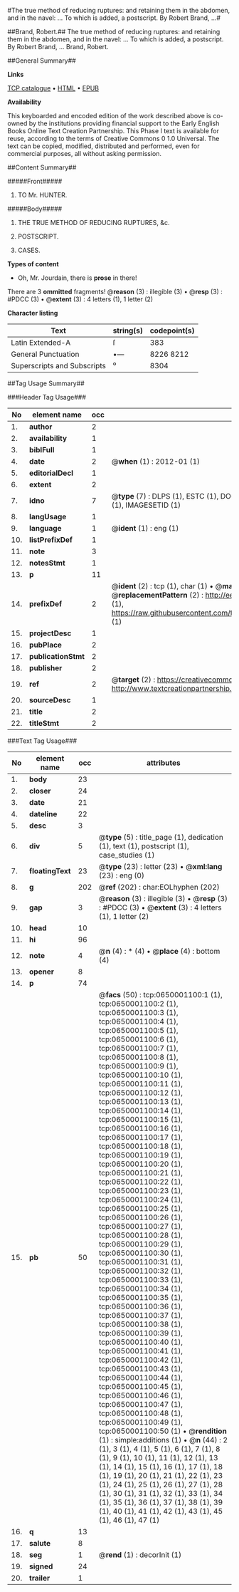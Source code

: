 #The true method of reducing ruptures: and retaining them in the abdomen, and in the navel: ... To which is added, a postscript. By Robert Brand, ...#

##Brand, Robert.##
The true method of reducing ruptures: and retaining them in the abdomen, and in the navel: ... To which is added, a postscript. By Robert Brand, ...
Brand, Robert.

##General Summary##

**Links**

[TCP catalogue](http://www.ota.ox.ac.uk/tcp/)  • 
[HTML](http://tei.it.ox.ac.uk/tcp/Texts-HTML/free/004/004780669.html)  • 
[EPUB](http://tei.it.ox.ac.uk/tcp/Texts-EPUB/free/004/004780669.epub)

**Availability**

This keyboarded and encoded edition of the
	       work described above is co-owned by the institutions
	       providing financial support to the Early English Books
	       Online Text Creation Partnership. This Phase I text is
	       available for reuse, according to the terms of Creative
	       Commons 0 1.0 Universal. The text can be copied,
	       modified, distributed and performed, even for
	       commercial purposes, all without asking permission.


##Content Summary##

#####Front#####

1. TO Mr. HUNTER.

#####Body#####

1. THE TRUE METHOD OF REDUCING RUPTURES, &c.

1. POSTSCRIPT.

1. CASES.

**Types of content**

  * Oh, Mr. Jourdain, there is **prose** in there!

There are 3 **ommitted** fragments! 
 @__reason__ (3) : illegible (3)  •  @__resp__ (3) : #PDCC (3)  •  @__extent__ (3) : 4 letters (1), 1 letter (2)

**Character listing**


|Text|string(s)|codepoint(s)|
|---|---|---|
|Latin Extended-A|ſ|383|
|General Punctuation|•—|8226 8212|
|Superscripts             and Subscripts|⁰|8304|

##Tag Usage Summary##

###Header Tag Usage###

|No|element name|occ|attributes|
|---|---|---|---|
|1.|__author__|2||
|2.|__availability__|1||
|3.|__biblFull__|1||
|4.|__date__|2| @__when__ (1) : 2012-01 (1)|
|5.|__editorialDecl__|1||
|6.|__extent__|2||
|7.|__idno__|7| @__type__ (7) : DLPS (1), ESTC (1), DOCNO (1), TCP (1), GALEDOCNO (1), CONTENTSET (1), IMAGESETID (1)|
|8.|__langUsage__|1||
|9.|__language__|1| @__ident__ (1) : eng (1)|
|10.|__listPrefixDef__|1||
|11.|__note__|3||
|12.|__notesStmt__|1||
|13.|__p__|11||
|14.|__prefixDef__|2| @__ident__ (2) : tcp (1), char (1)  •  @__matchPattern__ (2) : ([0-9\-]+):([0-9IVX]+) (1), (.+) (1)  •  @__replacementPattern__ (2) : http://eebo.chadwyck.com/downloadtiff?vid=$1&page=$2 (1), https://raw.githubusercontent.com/textcreationpartnership/Texts/master/tcpchars.xml#$1 (1)|
|15.|__projectDesc__|1||
|16.|__pubPlace__|2||
|17.|__publicationStmt__|2||
|18.|__publisher__|2||
|19.|__ref__|2| @__target__ (2) : https://creativecommons.org/publicdomain/zero/1.0/ (1), http://www.textcreationpartnership.org/docs/. (1)|
|20.|__sourceDesc__|1||
|21.|__title__|2||
|22.|__titleStmt__|2||


###Text Tag Usage###

|No|element name|occ|attributes|
|---|---|---|---|
|1.|__body__|23||
|2.|__closer__|24||
|3.|__date__|21||
|4.|__dateline__|22||
|5.|__desc__|3||
|6.|__div__|5| @__type__ (5) : title_page (1), dedication (1), text (1), postscript (1), case_studies (1)|
|7.|__floatingText__|23| @__type__ (23) : letter (23)  •  @__xml:lang__ (23) : eng (0)|
|8.|__g__|202| @__ref__ (202) : char:EOLhyphen (202)|
|9.|__gap__|3| @__reason__ (3) : illegible (3)  •  @__resp__ (3) : #PDCC (3)  •  @__extent__ (3) : 4 letters (1), 1 letter (2)|
|10.|__head__|10||
|11.|__hi__|96||
|12.|__note__|4| @__n__ (4) : * (4)  •  @__place__ (4) : bottom (4)|
|13.|__opener__|8||
|14.|__p__|74||
|15.|__pb__|50| @__facs__ (50) : tcp:0650001100:1 (1), tcp:0650001100:2 (1), tcp:0650001100:3 (1), tcp:0650001100:4 (1), tcp:0650001100:5 (1), tcp:0650001100:6 (1), tcp:0650001100:7 (1), tcp:0650001100:8 (1), tcp:0650001100:9 (1), tcp:0650001100:10 (1), tcp:0650001100:11 (1), tcp:0650001100:12 (1), tcp:0650001100:13 (1), tcp:0650001100:14 (1), tcp:0650001100:15 (1), tcp:0650001100:16 (1), tcp:0650001100:17 (1), tcp:0650001100:18 (1), tcp:0650001100:19 (1), tcp:0650001100:20 (1), tcp:0650001100:21 (1), tcp:0650001100:22 (1), tcp:0650001100:23 (1), tcp:0650001100:24 (1), tcp:0650001100:25 (1), tcp:0650001100:26 (1), tcp:0650001100:27 (1), tcp:0650001100:28 (1), tcp:0650001100:29 (1), tcp:0650001100:30 (1), tcp:0650001100:31 (1), tcp:0650001100:32 (1), tcp:0650001100:33 (1), tcp:0650001100:34 (1), tcp:0650001100:35 (1), tcp:0650001100:36 (1), tcp:0650001100:37 (1), tcp:0650001100:38 (1), tcp:0650001100:39 (1), tcp:0650001100:40 (1), tcp:0650001100:41 (1), tcp:0650001100:42 (1), tcp:0650001100:43 (1), tcp:0650001100:44 (1), tcp:0650001100:45 (1), tcp:0650001100:46 (1), tcp:0650001100:47 (1), tcp:0650001100:48 (1), tcp:0650001100:49 (1), tcp:0650001100:50 (1)  •  @__rendition__ (1) : simple:additions (1)  •  @__n__ (44) : 2 (1), 3 (1), 4 (1), 5 (1), 6 (1), 7 (1), 8 (1), 9 (1), 10 (1), 11 (1), 12 (1), 13 (1), 14 (1), 15 (1), 16 (1), 17 (1), 18 (1), 19 (1), 20 (1), 21 (1), 22 (1), 23 (1), 24 (1), 25 (1), 26 (1), 27 (1), 28 (1), 30 (1), 31 (1), 32 (1), 33 (1), 34 (1), 35 (1), 36 (1), 37 (1), 38 (1), 39 (1), 40 (1), 41 (1), 42 (1), 43 (1), 45 (1), 46 (1), 47 (1)|
|16.|__q__|13||
|17.|__salute__|8||
|18.|__seg__|1| @__rend__ (1) : decorInit (1)|
|19.|__signed__|24||
|20.|__trailer__|1||
